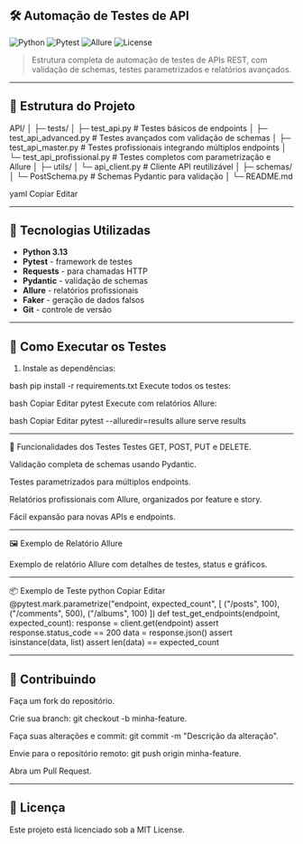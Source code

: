 ## 🛠️ Automação de Testes de API

![Python](https://img.shields.io/badge/Python-3.13-blue?logo=python)
![Pytest](https://img.shields.io/badge/Pytest-7.4.0-orange?logo=pytest)
![Allure](https://img.shields.io/badge/Allure-2.15.0-red)
![License](https://img.shields.io/badge/License-MIT-green)

> Estrutura completa de automação de testes de APIs REST, com validação de schemas, testes parametrizados e relatórios avançados.

---

## 📂 Estrutura do Projeto

API/
│
├─ tests/
│ ├─ test_api.py # Testes básicos de endpoints
│ ├─ test_api_advanced.py # Testes avançados com validação de schemas
│ ├─ test_api_master.py # Testes profissionais integrando múltiplos endpoints
│ └─ test_api_profissional.py # Testes completos com parametrização e Allure
│
├─ utils/
│ └─ api_client.py # Cliente API reutilizável
│
├─ schemas/
│ └─ PostSchema.py # Schemas Pydantic para validação
│
└─ README.md

yaml
Copiar
Editar

---

## 🚀 Tecnologias Utilizadas

- **Python 3.13**
- **Pytest** - framework de testes
- **Requests** - para chamadas HTTP
- **Pydantic** - validação de schemas
- **Allure** - relatórios profissionais
- **Faker** - geração de dados falsos
- **Git** - controle de versão

---

## 🧪 Como Executar os Testes

1. Instale as dependências:

bash
pip install -r requirements.txt
Execute todos os testes:

bash
Copiar
Editar
pytest
Execute com relatórios Allure:

bash
Copiar
Editar
pytest --alluredir=results
allure serve results

---

🔹 Funcionalidades dos Testes
Testes GET, POST, PUT e DELETE.

Validação completa de schemas usando Pydantic.

Testes parametrizados para múltiplos endpoints.

Relatórios profissionais com Allure, organizados por feature e story.

Fácil expansão para novas APIs e endpoints.

---

🖼️ Exemplo de Relatório Allure

Exemplo de relatório Allure com detalhes de testes, status e gráficos.

---

📦 Exemplo de Teste
python
Copiar
Editar
@pytest.mark.parametrize("endpoint, expected_count", [
    ("/posts", 100),
    ("/comments", 500),
    ("/albums", 100)
])
def test_get_endpoints(endpoint, expected_count):
    response = client.get(endpoint)
    assert response.status_code == 200
    data = response.json()
    assert isinstance(data, list)
    assert len(data) == expected_count

---

## 🤝 Contribuindo
Faça um fork do repositório.

Crie sua branch: git checkout -b minha-feature.

Faça suas alterações e commit: git commit -m "Descrição da alteração".

Envie para o repositório remoto: git push origin minha-feature.

Abra um Pull Request.

---

## 📄 Licença
Este projeto está licenciado sob a MIT License.

